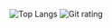 ![Top Langs](https://github-readme-stats.vercel.app/api/top-langs/?username=lukketotte&hide=jupyter%20notebook&show_icons=true&theme=radical&layout=compact)
![Git rating](https://github-readme-stats.vercel.app/api?username=lukketotte&show_icons=true&theme=radical)

<!--
![Git streak](https://streak-stats.demolab.com/?user=lukketotte&theme=dracula)
**lukketotte/lukketotte** is a ✨ _special_ ✨ repository because its `README.md` (this file) appears on your GitHub profile.

Here are some ideas to get you started:

- 🔭 I’m currently working on ...
- 🌱 I’m currently learning ...
- 👯 I’m looking to collaborate on ...
- 🤔 I’m looking for help with ...
- 💬 Ask me about ...
- 📫 How to reach me: ...
- 😄 Pronouns: ...
- ⚡ Fun fact: ...
-->
